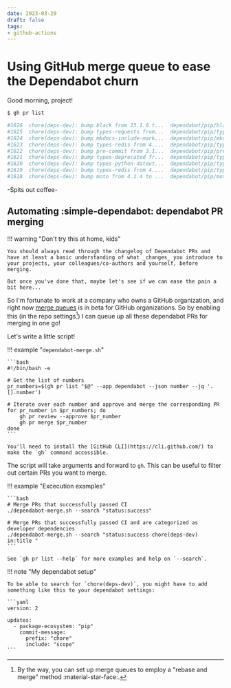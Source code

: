 ```yaml
---
date: 2023-03-29
draft: false
tags:
- github-actions
---
```


# Using GitHub merge queue to ease the Dependabot churn

Good morning, project!

```bash
$ gh pr list

#1626  chore(deps-dev): bump black from 23.1.0 t...  dependabot/pip/black-23.3.0                  about 7 hours ago
#1625  chore(deps-dev): bump types-requests from...  dependabot/pip/types-requests-2.28.11.17     about 7 hours ago
#1624  chore(deps-dev): bump mkdocs-include-mark...  dependabot/pip/mkdocs-include-markdown-p...  about 7 hours ago
#1623  chore(deps-dev): bump types-redis from 4....  dependabot/pip/types-redis-4.5.3.1           about 7 hours ago
#1622  chore(deps-dev): bump pre-commit from 3.1...  dependabot/pip/pre-commit-3.2.1              about 7 hours ago
#1621  chore(deps-dev): bump types-deprecated fr...  dependabot/pip/types-deprecated-1.2.9.2      about 7 hours ago
#1620  chore(deps-dev): bump types-python-dateut...  dependabot/pip/types-python-dateutil-2.8...  about 7 hours ago
#1619  chore(deps-dev): bump types-redis from 4....  dependabot/pip/types-redis-4.5.3.0           about 7 hours ago
#1618  chore(deps-dev): bump moto from 4.1.4 to ...  dependabot/pip/moto-4.1.6                    about 7 hours ago
```

-Spits out coffee-

<!-- more -->

## Automating :simple-dependabot: dependabot PR merging

!!! warning "Don't try this at home, kids"

    You should always read through the changelog of Dependabot PRs and have at least a basic understanding of what _changes_ you introduce to your projects, your colleagues/co-authors and yourself, before merging.

    But once you've done that, maybe let's see if we can ease the pain a bit here...

So I'm fortunate to work at a company who owns a GitHub organization, and right now [merge queues](https://github.blog/changelog/2023-02-08-pull-request-merge-queue-public-beta/) is in beta for GitHub organizations. So by enabling this (in the repo settings[^1]) I can queue up all these dependabot PRs for merging in one go!

[^1]:
    By the way, you can set up merge queues to employ a "rebase and merge" method :material-star-face:.

Let's write a little script!

!!! example "`dependabot-merge.sh`"

    ```bash
    #!/bin/bash -e

    # Get the list of numbers
    pr_numbers=$(gh pr list "$@" --app dependabot --json number --jq '.[].number')

    # Iterate over each number and approve and merge the corresponding PR
    for pr_number in $pr_numbers; do
        gh pr review --approve $pr_number
        gh pr merge $pr_number
    done
    ```

    You'll need to install the [GitHub CLI](https://cli.github.com/) to make the `gh` command accessible.


The script will take arguments and forward to `gh`. This can be useful to filter out certain PRs you want to merge.

!!! example "Excecution examples"

    ```bash
    # Merge PRs that successfully passed CI
    ./dependabot-merge.sh --search "status:success"

    # Merge PRs that successfully passed CI and are categorized as developer dependencies
    ./dependabot-merge.sh --search "status:success chore(deps-dev) in:title " 
    ```

    See `gh pr list --help` for more examples and help on `--search`.

!!! note "My dependabot setup"

    To be able to search for `chore(deps-dev)`, you might have to add something like this to your dependabot settings:

    ```yaml
    version: 2

    updates:
      - package-ecosystem: "pip"
        commit-message:
          prefix: "chore"
          include: "scope"
    ```
